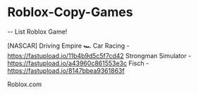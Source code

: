 # Roblox-Copy-Games

-- List Roblox Game!

[NASCAR] Driving Empire 🏎 Car Racing - https://fastupload.io/11b4b9d5c5f7cd42
Strongman Simulator - https://fastupload.io/a43960c861553e3c
Fisch - https://fastupload.io/8147bbea9361863f


Roblox.com
